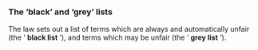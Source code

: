 ###  The ‘black’ and ‘grey’ lists

The law sets out a list of terms which are always and automatically unfair
(the ‘ **black list** ’), and terms which may be unfair (the ‘ **grey list**
’).
